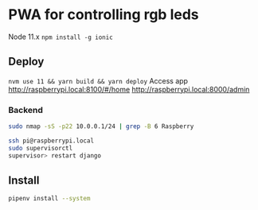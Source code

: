 # PWA for controlling rgb leds

Node 11.x
`npm install -g ionic`
## Deploy
`nvm use 11 && yarn build && yarn deploy`
Access app
http://raspberrypi.local:8100/#/home
http://raspberrypi.local:8000/admin

### Backend
``` bash
sudo nmap -sS -p22 10.0.0.1/24 | grep -B 6 Raspberry

ssh pi@raspberrypi.local
sudo supervisorctl
supervisor> restart django
```


## Install
``` bash
pipenv install --system
```
